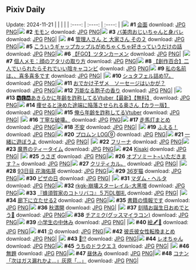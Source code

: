 ## Pixiv Daily
Update: 2024-11-21
|      |      |      |
| :----: | :----: | :----: |
|![](https://pixiv.microyu.workers.dev/c/240x480/img-master/img/2024/11/20/00/00/23/124457097_p0_master1200.jpg) **#1** [会面](https://www.pixiv.net/artworks/124457097) download: [JPG](https://pixiv.microyu.workers.dev/img-original/img/2024/11/20/00/00/23/124457097_p0.jpg) [PNG](https://pixiv.microyu.workers.dev/img-original/img/2024/11/20/00/00/23/124457097_p0.png)|![](https://pixiv.microyu.workers.dev/c/240x480/img-master/img/2024/11/19/00/00/27/124429981_p0_master1200.jpg) **#2** [モモン](https://www.pixiv.net/artworks/124429981) download: [JPG](https://pixiv.microyu.workers.dev/img-original/img/2024/11/19/00/00/27/124429981_p0.jpg) [PNG](https://pixiv.microyu.workers.dev/img-original/img/2024/11/19/00/00/27/124429981_p0.png)|![](https://pixiv.microyu.workers.dev/c/240x480/img-master/img/2024/11/19/00/00/25/124429978_p0_master1200.jpg) **#3** [バ美肉おじいちゃんと身バレ](https://www.pixiv.net/artworks/124429978) download: [JPG](https://pixiv.microyu.workers.dev/img-original/img/2024/11/19/00/00/25/124429978_p0.jpg) [PNG](https://pixiv.microyu.workers.dev/img-original/img/2024/11/19/00/00/25/124429978_p0.png)|
|![](https://pixiv.microyu.workers.dev/c/240x480/img-master/img/2024/11/19/13/19/39/124441986_p0_master1200.jpg) **#4** [管理人さん と 大家さん その２](https://www.pixiv.net/artworks/124441986) download: [JPG](https://pixiv.microyu.workers.dev/img-original/img/2024/11/19/13/19/39/124441986_p0.jpg) [PNG](https://pixiv.microyu.workers.dev/img-original/img/2024/11/19/13/19/39/124441986_p0.png)|![](https://pixiv.microyu.workers.dev/c/240x480/img-master/img/2024/11/20/00/23/02/124458174_p0_master1200.jpg) **#5** [こういうギャップカップルがめちゃくちゃ好きっていうだけの話](https://www.pixiv.net/artworks/124458174) download: [JPG](https://pixiv.microyu.workers.dev/img-original/img/2024/11/20/00/23/02/124458174_p0.jpg) [PNG](https://pixiv.microyu.workers.dev/img-original/img/2024/11/20/00/23/02/124458174_p0.png)|![](https://pixiv.microyu.workers.dev/c/240x480/img-master/img/2024/11/19/09/00/36/124438282_p0_master1200.jpg) **#6** [【FGO】ツタンカーメン](https://www.pixiv.net/artworks/124438282) download: [JPG](https://pixiv.microyu.workers.dev/img-original/img/2024/11/19/09/00/36/124438282_p0.jpg) [PNG](https://pixiv.microyu.workers.dev/img-original/img/2024/11/19/09/00/36/124438282_p0.png)|
|![](https://pixiv.microyu.workers.dev/c/240x480/img-master/img/2024/11/19/09/22/12/124438524_p0_master1200.jpg) **#7** [個人メモ：顔のアタリの取り方](https://www.pixiv.net/artworks/124438524) download: [JPG](https://pixiv.microyu.workers.dev/img-original/img/2024/11/19/09/22/12/124438524_p0.jpg) [PNG](https://pixiv.microyu.workers.dev/img-original/img/2024/11/19/09/22/12/124438524_p0.png)|![](https://pixiv.microyu.workers.dev/c/240x480/img-master/img/2024/11/19/20/07/21/124449774_p0_master1200.jpg) **#8** [【創作百合】二人でいられたらそれでいい陰キャコンビ](https://www.pixiv.net/artworks/124449774) download: [JPG](https://pixiv.microyu.workers.dev/img-original/img/2024/11/19/20/07/21/124449774_p0.jpg) [PNG](https://pixiv.microyu.workers.dev/img-original/img/2024/11/19/20/07/21/124449774_p0.png)|![](https://pixiv.microyu.workers.dev/c/240x480/img-master/img/2024/11/19/00/03/07/124430246_p0_master1200.jpg) **#9** [私の名前は、、喜多喜多です](https://www.pixiv.net/artworks/124430246) download: [JPG](https://pixiv.microyu.workers.dev/img-original/img/2024/11/19/00/03/07/124430246_p0.jpg) [PNG](https://pixiv.microyu.workers.dev/img-original/img/2024/11/19/00/03/07/124430246_p0.png)|
|![](https://pixiv.microyu.workers.dev/c/240x480/img-master/img/2024/11/20/09/54/35/124466110_p0_master1200.jpg) **#10** [シュタフェル詰め17。](https://www.pixiv.net/artworks/124466110) download: [JPG](https://pixiv.microyu.workers.dev/img-original/img/2024/11/20/09/54/35/124466110_p0.jpg) [PNG](https://pixiv.microyu.workers.dev/img-original/img/2024/11/20/09/54/35/124466110_p0.png)|![](https://pixiv.microyu.workers.dev/c/240x480/img-master/img/2024/11/20/01/37/09/124460079_p0_master1200.jpg) **#11** [おでかけ子ザメ　ソーセージはいかが？](https://www.pixiv.net/artworks/124460079) download: [JPG](https://pixiv.microyu.workers.dev/img-original/img/2024/11/20/01/37/09/124460079_p0.jpg) [PNG](https://pixiv.microyu.workers.dev/img-original/img/2024/11/20/01/37/09/124460079_p0.png)|![](https://pixiv.microyu.workers.dev/c/240x480/img-master/img/2024/11/19/00/00/24/124429973_p0_master1200.jpg) **#12** [万能なる胞子の香り](https://www.pixiv.net/artworks/124429973) download: [JPG](https://pixiv.microyu.workers.dev/img-original/img/2024/11/19/00/00/24/124429973_p0.jpg) [PNG](https://pixiv.microyu.workers.dev/img-original/img/2024/11/19/00/00/24/124429973_p0.png)|
|![](https://pixiv.microyu.workers.dev/c/240x480/img-master/img/2024/11/19/20/06/38/124449750_p0_master1200.jpg) **#13** [🅽🅴🆆あきらかに年齢を詐称してるVtuber【最新】【無料】](https://www.pixiv.net/artworks/124449750) download: [JPG](https://pixiv.microyu.workers.dev/img-original/img/2024/11/19/20/06/38/124449750_p0.jpg) [PNG](https://pixiv.microyu.workers.dev/img-original/img/2024/11/19/20/06/38/124449750_p0.png)|![](https://pixiv.microyu.workers.dev/c/240x480/img-master/img/2024/11/19/00/00/25/124429977_p0_master1200.jpg) **#14** [痩せると決めた途端に陥落させられる奥さん【カラー版】](https://www.pixiv.net/artworks/124429977) download: [JPG](https://pixiv.microyu.workers.dev/img-original/img/2024/11/19/00/00/25/124429977_p0.jpg) [PNG](https://pixiv.microyu.workers.dev/img-original/img/2024/11/19/00/00/25/124429977_p0.png)|![](https://pixiv.microyu.workers.dev/c/240x480/img-master/img/2024/11/20/20/21/34/124477478_p0_master1200.jpg) **#15** [俺ら年齢を詐称してるVtuber](https://www.pixiv.net/artworks/124477478) download: [JPG](https://pixiv.microyu.workers.dev/img-original/img/2024/11/20/20/21/34/124477478_p0.jpg) [PNG](https://pixiv.microyu.workers.dev/img-original/img/2024/11/20/20/21/34/124477478_p0.png)|
|![](https://pixiv.microyu.workers.dev/c/240x480/img-master/img/2024/11/20/12/42/11/124466574_p0_master1200.jpg) **#16** [丁寧な破壊。](https://www.pixiv.net/artworks/124466574) download: [JPG](https://pixiv.microyu.workers.dev/img-original/img/2024/11/20/12/42/11/124466574_p0.jpg) [PNG](https://pixiv.microyu.workers.dev/img-original/img/2024/11/20/12/42/11/124466574_p0.png)|![](https://pixiv.microyu.workers.dev/c/240x480/img-master/img/2024/11/20/13/40/35/124469365_p0_master1200.jpg) **#17** [走馬灯まとめ](https://www.pixiv.net/artworks/124469365) download: [JPG](https://pixiv.microyu.workers.dev/img-original/img/2024/11/20/13/40/35/124469365_p0.jpg) [PNG](https://pixiv.microyu.workers.dev/img-original/img/2024/11/20/13/40/35/124469365_p0.png)|![](https://pixiv.microyu.workers.dev/c/240x480/img-master/img/2024/11/20/22/13/37/124481127_p0_master1200.jpg) **#18** [不安](https://www.pixiv.net/artworks/124481127) download: [JPG](https://pixiv.microyu.workers.dev/img-original/img/2024/11/20/22/13/37/124481127_p0.jpg) [PNG](https://pixiv.microyu.workers.dev/img-original/img/2024/11/20/22/13/37/124481127_p0.png)|
|![](https://pixiv.microyu.workers.dev/c/240x480/img-master/img/2024/11/19/02/08/18/124433488_p0_master1200.jpg) **#19** [ふえる！](https://www.pixiv.net/artworks/124433488) download: [JPG](https://pixiv.microyu.workers.dev/img-original/img/2024/11/19/02/08/18/124433488_p0.jpg) [PNG](https://pixiv.microyu.workers.dev/img-original/img/2024/11/19/02/08/18/124433488_p0.png)|![](https://pixiv.microyu.workers.dev/c/240x480/img-master/img/2024/11/20/05/15/30/124462798_p0_master1200.jpg) **#20** [プロムン LOG➈](https://www.pixiv.net/artworks/124462798) download: [JPG](https://pixiv.microyu.workers.dev/img-original/img/2024/11/20/05/15/30/124462798_p0.jpg) [PNG](https://pixiv.microyu.workers.dev/img-original/img/2024/11/20/05/15/30/124462798_p0.png)|![](https://pixiv.microyu.workers.dev/c/240x480/img-master/img/2024/11/19/00/24/13/124431045_p0_master1200.jpg) **#21** [一緒に遊ぼうよ](https://www.pixiv.net/artworks/124431045) download: [JPG](https://pixiv.microyu.workers.dev/img-original/img/2024/11/19/00/24/13/124431045_p0.jpg) [PNG](https://pixiv.microyu.workers.dev/img-original/img/2024/11/19/00/24/13/124431045_p0.png)|
|![](https://pixiv.microyu.workers.dev/c/240x480/img-master/img/2024/11/20/00/08/46/124457687_p0_master1200.jpg) **#22** [フリーナ](https://www.pixiv.net/artworks/124457687) download: [JPG](https://pixiv.microyu.workers.dev/img-original/img/2024/11/20/00/08/46/124457687_p0.jpg) [PNG](https://pixiv.microyu.workers.dev/img-original/img/2024/11/20/00/08/46/124457687_p0.png)|![](https://pixiv.microyu.workers.dev/c/240x480/img-master/img/2024/11/19/19/22/34/124448552_p0_master1200.jpg) **#23** [魔界のティータイム](https://www.pixiv.net/artworks/124448552) download: [JPG](https://pixiv.microyu.workers.dev/img-original/img/2024/11/19/19/22/34/124448552_p0.jpg) [PNG](https://pixiv.microyu.workers.dev/img-original/img/2024/11/19/19/22/34/124448552_p0.png)|![](https://pixiv.microyu.workers.dev/c/240x480/img-master/img/2024/11/19/15/09/47/124443560_p0_master1200.jpg) **#24** [Kisaki](https://www.pixiv.net/artworks/124443560) download: [JPG](https://pixiv.microyu.workers.dev/img-original/img/2024/11/19/15/09/47/124443560_p0.jpg) [PNG](https://pixiv.microyu.workers.dev/img-original/img/2024/11/19/15/09/47/124443560_p0.png)|
|![](https://pixiv.microyu.workers.dev/c/240x480/img-master/img/2024/11/19/00/00/32/124430002_p0_master1200.jpg) **#25** [うさぎ](https://www.pixiv.net/artworks/124430002) download: [JPG](https://pixiv.microyu.workers.dev/img-original/img/2024/11/19/00/00/32/124430002_p0.jpg) [PNG](https://pixiv.microyu.workers.dev/img-original/img/2024/11/19/00/00/32/124430002_p0.png)|![](https://pixiv.microyu.workers.dev/c/240x480/img-master/img/2024/11/19/18/04/46/124446662_p0_master1200.jpg) **#26** [オブソミート~いただきます？~](https://www.pixiv.net/artworks/124446662) download: [JPG](https://pixiv.microyu.workers.dev/img-original/img/2024/11/19/18/04/46/124446662_p0.jpg) [PNG](https://pixiv.microyu.workers.dev/img-original/img/2024/11/19/18/04/46/124446662_p0.png)|![](https://pixiv.microyu.workers.dev/c/240x480/img-master/img/2024/11/20/00/48/07/124455957_p0_master1200.jpg) **#27** [クリティカル。](https://www.pixiv.net/artworks/124455957) download: [JPG](https://pixiv.microyu.workers.dev/img-original/img/2024/11/20/00/48/07/124455957_p0.jpg) [PNG](https://pixiv.microyu.workers.dev/img-original/img/2024/11/20/00/48/07/124455957_p0.png)|
|![](https://pixiv.microyu.workers.dev/c/240x480/img-master/img/2024/11/19/21/42/41/124452630_p0_master1200.jpg) **#28** [93日目 花海佑芽](https://www.pixiv.net/artworks/124452630) download: [JPG](https://pixiv.microyu.workers.dev/img-original/img/2024/11/19/21/42/41/124452630_p0.jpg) [PNG](https://pixiv.microyu.workers.dev/img-original/img/2024/11/19/21/42/41/124452630_p0.png)|![](https://pixiv.microyu.workers.dev/c/240x480/img-master/img/2024/11/19/12/56/55/124441616_p0_master1200.jpg) **#29** [36岁猫](https://www.pixiv.net/artworks/124441616) download: [JPG](https://pixiv.microyu.workers.dev/img-original/img/2024/11/19/12/56/55/124441616_p0.jpg) [PNG](https://pixiv.microyu.workers.dev/img-original/img/2024/11/19/12/56/55/124441616_p0.png)|![](https://pixiv.microyu.workers.dev/c/240x480/img-master/img/2024/11/20/16/42/04/124471971_p0_master1200.jpg) **#30** [ピザの日](https://www.pixiv.net/artworks/124471971) download: [JPG](https://pixiv.microyu.workers.dev/img-original/img/2024/11/20/16/42/04/124471971_p0.jpg) [PNG](https://pixiv.microyu.workers.dev/img-original/img/2024/11/20/16/42/04/124471971_p0.png)|
|![](https://pixiv.microyu.workers.dev/c/240x480/img-master/img/2024/11/19/19/36/56/124448919_p0_master1200.jpg) **#31** [マダム・ヘルタ](https://www.pixiv.net/artworks/124448919) download: [JPG](https://pixiv.microyu.workers.dev/img-original/img/2024/11/19/19/36/56/124448919_p0.jpg) [PNG](https://pixiv.microyu.workers.dev/img-original/img/2024/11/19/19/36/56/124448919_p0.png)|![](https://pixiv.microyu.workers.dev/c/240x480/img-master/img/2024/11/19/15/29/47/124443801_p0_master1200.jpg) **#32** [rkgk-崩壊スターレイル-大黑塔](https://www.pixiv.net/artworks/124443801) download: [JPG](https://pixiv.microyu.workers.dev/img-original/img/2024/11/19/15/29/47/124443801_p0.jpg) [PNG](https://pixiv.microyu.workers.dev/img-original/img/2024/11/19/15/29/47/124443801_p0.png)|![](https://pixiv.microyu.workers.dev/c/240x480/img-master/img/2024/11/19/21/52/01/124452909_p0_master1200.jpg) **#33** [『蜂須賀家のコトリバコ』５万DL御礼](https://www.pixiv.net/artworks/124452909) download: [JPG](https://pixiv.microyu.workers.dev/img-original/img/2024/11/19/21/52/01/124452909_p0.jpg) [PNG](https://pixiv.microyu.workers.dev/img-original/img/2024/11/19/21/52/01/124452909_p0.png)|
|![](https://pixiv.microyu.workers.dev/c/240x480/img-master/img/2024/11/19/00/30/02/124431209_p0_master1200.jpg) **#34** [廊下に立たせる2](https://www.pixiv.net/artworks/124431209) download: [JPG](https://pixiv.microyu.workers.dev/img-original/img/2024/11/19/00/30/02/124431209_p0.jpg) [PNG](https://pixiv.microyu.workers.dev/img-original/img/2024/11/19/00/30/02/124431209_p0.png)|![](https://pixiv.microyu.workers.dev/c/240x480/img-master/img/2024/11/20/00/57/23/124459139_p0_master1200.jpg) **#35** [書籍の情報です](https://www.pixiv.net/artworks/124459139) download: [JPG](https://pixiv.microyu.workers.dev/img-original/img/2024/11/20/00/57/23/124459139_p0.jpg) [PNG](https://pixiv.microyu.workers.dev/img-original/img/2024/11/20/00/57/23/124459139_p0.png)|![](https://pixiv.microyu.workers.dev/c/240x480/img-master/img/2024/11/19/20/12/12/124449899_p0_master1200.jpg) **#36** [秋満開](https://www.pixiv.net/artworks/124449899) download: [JPG](https://pixiv.microyu.workers.dev/img-original/img/2024/11/19/20/12/12/124449899_p0.jpg) [PNG](https://pixiv.microyu.workers.dev/img-original/img/2024/11/19/20/12/12/124449899_p0.png)|
|![](https://pixiv.microyu.workers.dev/c/240x480/img-master/img/2024/11/20/11/43/38/124467521_p0_master1200.jpg) **#37** [刻晴お誕生日おめでとう🎂](https://www.pixiv.net/artworks/124467521) download: [JPG](https://pixiv.microyu.workers.dev/img-original/img/2024/11/20/11/43/38/124467521_p0.jpg) [PNG](https://pixiv.microyu.workers.dev/img-original/img/2024/11/20/11/43/38/124467521_p0.png)|![](https://pixiv.microyu.workers.dev/c/240x480/img-master/img/2024/11/20/22/32/40/124481715_p0_master1200.jpg) **#38** [チアミク(グッスマイラコン)](https://www.pixiv.net/artworks/124481715) download: [JPG](https://pixiv.microyu.workers.dev/img-original/img/2024/11/20/22/32/40/124481715_p0.jpg) [PNG](https://pixiv.microyu.workers.dev/img-original/img/2024/11/20/22/32/40/124481715_p0.png)|![](https://pixiv.microyu.workers.dev/c/240x480/img-master/img/2024/11/19/19/30/42/124448764_p0_master1200.jpg) **#39** [小学生の中休み](https://www.pixiv.net/artworks/124448764) download: [JPG](https://pixiv.microyu.workers.dev/img-original/img/2024/11/19/19/30/42/124448764_p0.jpg) [PNG](https://pixiv.microyu.workers.dev/img-original/img/2024/11/19/19/30/42/124448764_p0.png)|
|![](https://pixiv.microyu.workers.dev/c/240x480/img-master/img/2024/11/19/23/35/30/124456248_p0_master1200.jpg) **#40** [絵🖋🥤](https://www.pixiv.net/artworks/124456248) download: [JPG](https://pixiv.microyu.workers.dev/img-original/img/2024/11/19/23/35/30/124456248_p0.jpg) [PNG](https://pixiv.microyu.workers.dev/img-original/img/2024/11/19/23/35/30/124456248_p0.png)|![](https://pixiv.microyu.workers.dev/c/240x480/img-master/img/2024/11/20/13/00/45/124468808_p0_master1200.jpg) **#41** [:D](https://www.pixiv.net/artworks/124468808) download: [JPG](https://pixiv.microyu.workers.dev/img-original/img/2024/11/20/13/00/45/124468808_p0.jpg) [PNG](https://pixiv.microyu.workers.dev/img-original/img/2024/11/20/13/00/45/124468808_p0.png)|![](https://pixiv.microyu.workers.dev/c/240x480/img-master/img/2024/11/20/16/44/10/124472008_p0_master1200.jpg) **#42** [彼氏彼女性転換まとめ](https://www.pixiv.net/artworks/124472008) download: [JPG](https://pixiv.microyu.workers.dev/img-original/img/2024/11/20/16/44/10/124472008_p0.jpg) [PNG](https://pixiv.microyu.workers.dev/img-original/img/2024/11/20/16/44/10/124472008_p0.png)|
|![](https://pixiv.microyu.workers.dev/c/240x480/img-master/img/2024/11/19/18/17/10/124446939_p0_master1200.jpg) **#43** [👀⁉️](https://www.pixiv.net/artworks/124446939) download: [JPG](https://pixiv.microyu.workers.dev/img-original/img/2024/11/19/18/17/10/124446939_p0.jpg) [PNG](https://pixiv.microyu.workers.dev/img-original/img/2024/11/19/18/17/10/124446939_p0.png)|![](https://pixiv.microyu.workers.dev/c/240x480/img-master/img/2024/11/20/00/00/07/124457032_p0_master1200.jpg) **#44** [レオちゃん](https://www.pixiv.net/artworks/124457032) download: [JPG](https://pixiv.microyu.workers.dev/img-original/img/2024/11/20/00/00/07/124457032_p0.jpg) [PNG](https://pixiv.microyu.workers.dev/img-original/img/2024/11/20/00/00/07/124457032_p0.png)|![](https://pixiv.microyu.workers.dev/c/240x480/img-master/img/2024/11/20/18/21/02/124474240_p0_master1200.jpg) **#45** [うちのドラクエ３](https://www.pixiv.net/artworks/124474240) download: [JPG](https://pixiv.microyu.workers.dev/img-original/img/2024/11/20/18/21/02/124474240_p0.jpg) [PNG](https://pixiv.microyu.workers.dev/img-original/img/2024/11/20/18/21/02/124474240_p0.png)|
|![](https://pixiv.microyu.workers.dev/c/240x480/img-master/img/2024/11/19/04/13/49/124435092_p0_master1200.jpg) **#46** [無題](https://www.pixiv.net/artworks/124435092) download: [JPG](https://pixiv.microyu.workers.dev/img-original/img/2024/11/19/04/13/49/124435092_p0.jpg) [PNG](https://pixiv.microyu.workers.dev/img-original/img/2024/11/19/04/13/49/124435092_p0.png)|![](https://pixiv.microyu.workers.dev/c/240x480/img-master/img/2024/11/20/13/40/09/124469360_p0_master1200.jpg) **#47** [昼休み](https://www.pixiv.net/artworks/124469360) download: [JPG](https://pixiv.microyu.workers.dev/img-original/img/2024/11/20/13/40/09/124469360_p0.jpg) [PNG](https://pixiv.microyu.workers.dev/img-original/img/2024/11/20/13/40/09/124469360_p0.png)|![](https://pixiv.microyu.workers.dev/c/240x480/img-master/img/2024/11/19/18/02/37/124446596_p0_master1200.jpg) **#48** [コナン「次はガス漏れかよ…」灰原「…」](https://www.pixiv.net/artworks/124446596) download: [JPG](https://pixiv.microyu.workers.dev/img-original/img/2024/11/19/18/02/37/124446596_p0.jpg) [PNG](https://pixiv.microyu.workers.dev/img-original/img/2024/11/19/18/02/37/124446596_p0.png)|
